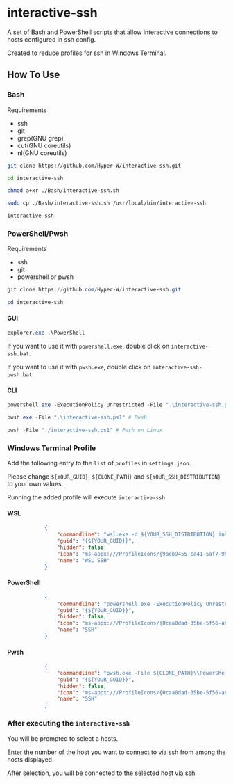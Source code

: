 # interactive-ssh

A set of Bash and PowerShell scripts that allow interactive connections to hosts configured in ssh config.

Created to reduce profiles for ssh in Windows Terminal.

## How To Use

### Bash

Requirements

- ssh
- git
- grep(GNU grep)
- cut(GNU coreutils)
- nl(GNU coreutils)

```bash
git clone https://github.com/Hyper-W/interactive-ssh.git

cd interactive-ssh

chmod a+xr ./Bash/interactive-ssh.sh

sudo cp ./Bash/interactive-ssh.sh /usr/local/bin/interactive-ssh

interactive-ssh
```

### PowerShell/Pwsh

Requirements

- ssh
- git
- powershell or pwsh

```PowerShell
git clone https://github.com/Hyper-W/interactive-ssh.git

cd interactive-ssh
```

#### GUI

```PowerShell
explorer.exe .\PowerShell
```

If you want to use it with `powershell.exe`, double click on `interactive-ssh.bat`.

If you want to use it with `pwsh.exe`, double click on `interactive-ssh-pwsh.bat`.

#### CLI

```PowerShell
powershell.exe -ExecutionPolicy Unrestricted -File ".\interactive-ssh.ps1" # PowerShell

pwsh.exe -File ".\interactive-ssh.ps1" # Pwsh

pwsh -File "./interactive-ssh.ps1" # Pwsh on Linux
```

### Windows Terminal Profile

Add the following entry to the `list` of `profiles` in `settings.json`.

Please change `${YOUR_GUID}`, `${CLONE_PATH}` and `${YOUR_SSH_DISTRIBUTION}` to your own values.

Running the added profile will execute `interactive-ssh`.

#### WSL

```json
            {
                "commandline": "wsl.exe -d ${YOUR_SSH_DISTRIBUTION} interactive-ssh",
                "guid": "{${YOUR_GUID}}",
                "hidden": false,
                "icon": "ms-appx:///ProfileIcons/{9acb9455-ca41-5af7-950f-6bca1bc9722f}.png",
                "name": "WSL SSH"
            }
```

#### PowerShell

```json
            {
                "commandline": "powershell.exe -ExecutionPolicy Unrestricted -File ${CLONE_PATH}\\PowerShell\\interactive-ssh.ps1",
                "guid": "{${YOUR_GUID}}",
                "hidden": false,
                "icon": "ms-appx:///ProfileIcons/{0caa0dad-35be-5f56-a8ff-afceeeaa6101}.png",
                "name": "SSH"
            }
```

#### Pwsh

```json
            {
                "commandline": "pwsh.exe -File ${CLONE_PATH}\\PowerShell\\interactive-ssh.ps1",
                "guid": "{${YOUR_GUID}}",
                "hidden": false,
                "icon": "ms-appx:///ProfileIcons/{0caa0dad-35be-5f56-a8ff-afceeeaa6101}.png",
                "name": "SSH"
            }
```

### After executing the `interactive-ssh`

You will be prompted to select a hosts.

Enter the number of the host you want to connect to via ssh from among the hosts displayed.

After selection, you will be connected to the selected host via ssh.